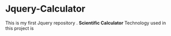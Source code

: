 # Jquery-Calculator
This is  my first  Jquery repository . 
<b>Scientific Calculator</b>
Technology used in this project is 
